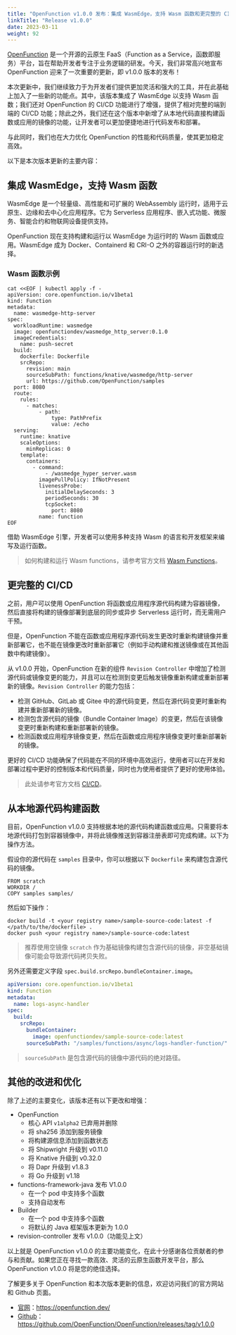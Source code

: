 ```yaml
---
title: "OpenFunction v1.0.0 发布：集成 WasmEdge，支持 Wasm 函数和更完整的 CI/CD"
linkTitle: "Release v1.0.0"
date: 2023-03-11
weight: 92
---
```


[OpenFunction](https://github.com/OpenFunction/OpenFunction) 是一个开源的云原生 FaaS（Function as a Service，函数即服务）平台，旨在帮助开发者专注于业务逻辑的研发。今天，我们非常高兴地宣布 OpenFunction 迎来了一次重要的更新，即 v1.0.0 版本的发布！

本次更新中，我们继续致力于为开发者们提供更加灵活和强大的工具，并在此基础上加入了一些新的功能点。其中，该版本集成了 WasmEdge 以支持 Wasm 函数；我们还对 OpenFunction 的 CI/CD 功能进行了增强，提供了相对完整的端到端的 CI/CD 功能；除此之外，我们还在这个版本中新增了从本地代码直接构建函数或应用的镜像的功能，让开发者可以更加便捷地进行代码发布和部署。

与此同时，我们也在大力优化 OpenFunction 的性能和代码质量，使其更加稳定高效。

以下是本次版本更新的主要内容：

## 集成 WasmEdge，支持 Wasm 函数

WasmEdge 是一个轻量级、高性能和可扩展的 WebAssembly 运行时，适用于云原生、边缘和去中心化应用程序。它为 Serverless 应用程序、嵌入式功能、微服务、智能合约和物联网设备提供支持。

OpenFunction 现在支持构建和运行以 WasmEdge 为运行时的 Wasm 函数或应用。WasmEdge 成为 Docker、Containerd 和 CRI-O 之外的容器运行时的新选择。

### Wasm 函数示例
```shell
cat <<EOF | kubectl apply -f -
apiVersion: core.openfunction.io/v1beta1
kind: Function
metadata:
  name: wasmedge-http-server
spec:
  workloadRuntime: wasmedge
  image: openfunctiondev/wasmedge_http_server:0.1.0
  imageCredentials:
    name: push-secret
  build:
    dockerfile: Dockerfile
    srcRepo:
      revision: main
      sourceSubPath: functions/knative/wasmedge/http-server
      url: https://github.com/OpenFunction/samples
  port: 8080
  route:
    rules:
      - matches:
          - path:
              type: PathPrefix
              value: /echo
  serving:
    runtime: knative
    scaleOptions:
      minReplicas: 0
    template:
      containers:
        - command:
            - /wasmedge_hyper_server.wasm
          imagePullPolicy: IfNotPresent
          livenessProbe:
            initialDelaySeconds: 3
            periodSeconds: 30
            tcpSocket:
              port: 8080
          name: function
EOF
```

借助 WasmEdge 引擎，开发者可以使用多种支持 Wasm 的语言和开发框架来编写及运行函数。

> 如何构建和运行 Wasm functions，请参考官方文档 [Wasm Functions](https://openfunction.dev/docs/concepts/wasm_functions/)。

## 更完整的 CI/CD

之前，用户可以使用 OpenFunction 将函数或应用程序源代码构建为容器镜像，然后直接将构建的镜像部署到底层的同步或异步 Serverless 运行时，而无需用户干预。

但是，OpenFunction 不能在函数或应用程序源代码发生更改时重新构建镜像并重新部署它，也不能在镜像更改时重新部署它（例如手动构建和推送镜像或在其他函数中构建镜像）。

从 v1.0.0 开始，OpenFunction 在新的组件 `Revision Controller` 中增加了检测源代码或镜像变更的能力，并且可以在检测到变更后触发镜像重新构建或重新部署新的镜像。`Revision Controller` 的能力包括：

- 检测 GitHub、GitLab 或 Gitee 中的源代码变更，然后在源代码变更时重新构建并重新部署新的镜像。
- 检测包含源代码的镜像（Bundle Container Image）的变更，然后在该镜像变更时重新构建和重新部署新的镜像。
- 检测函数或应用程序镜像变更，然后在函数或应用程序镜像变更时重新部署新的镜像。

更好的 CI/CD 功能确保了代码能在不同的环境中高效运行，使用者可以在开发和部署过程中更好的控制版本和代码质量，同时也为使用者提供了更好的使用体验。

> 此处请参考官方文档 [CI/CD](https://openfunction.dev/docs/concepts/cicd/)。

## 从本地源代码构建函数

目前，OpenFunction v1.0.0 支持根据本地的源代码构建函数或应用。只需要将本地源代码打包到容器镜像中，并将此镜像推送到容器注册表即可完成构建。以下为操作方法。

假设你的源代码在 `samples` 目录中，你可以根据以下 `Dockerfile` 来构建包含源代码的镜像。

```shell
FROM scratch
WORKDIR /
COPY samples samples/
```

然后如下操作：

```shell
docker build -t <your registry name>/sample-source-code:latest -f </path/to/the/dockerfile> .
docker push <your registry name>/sample-source-code:latest
```

> 推荐使用空镜像 `scratch` 作为基础镜像构建包含源代码的镜像，非空基础镜像可能会导致源代码拷贝失败。

另外还需要定义字段 `spec.build.srcRepo.bundleContainer.image`。

```yaml
apiVersion: core.openfunction.io/v1beta1
kind: Function
metadata:
  name: logs-async-handler
spec:
  build:
    srcRepo:
      bundleContainer:
        image: openfunctiondev/sample-source-code:latest
      sourceSubPath: "/samples/functions/async/logs-handler-function/"
```

> `sourceSubPath` 是包含源代码的镜像中源代码的绝对路径。

## 其他的改进和优化

除了上述的主要变化，该版本还有以下更改和增强：

- OpenFunction
  - 核心 API `v1alpha2` 已弃用并删除
  - 将 sha256 添加到服务镜像
  - 将构建源信息添加到函数状态
  - 将 Shipwright 升级到 v0.11.0
  - 将 Knative 升级到 v0.32.0
  - 将 Dapr 升级到 v1.8.3
  - 将 Go 升级到 v1.18
- functions-framework-java 发布 V1.0.0
  - 在一个 pod 中支持多个函数
  - 支持自动发布
- Builder
  - 在一个 pod 中支持多个函数
  - 将默认的 Java 框架版本更新为 1.0.0
- revision-controller 发布 v1.0.0（功能见上文）


以上就是 OpenFunction v1.0.0 的主要功能变化，在此十分感谢各位贡献者的参与和贡献。如果您正在寻找一款高效、灵活的云原生函数开发平台，那么 OpenFunction v1.0.0 将是您的绝佳选择。

了解更多关于 OpenFunction 和本次版本更新的信息，欢迎访问我们的官方网站和 Github 页面。

- [官网](https://openfunction.dev/)：https://openfunction.dev/
- [Github](https://github.com/OpenFunction/OpenFunction/releases/tag/v1.0.0)：https://github.com/OpenFunction/OpenFunction/releases/tag/v1.0.0